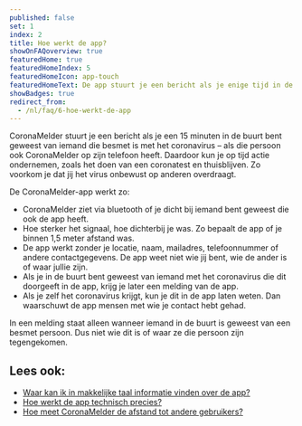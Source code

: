 ```yaml
---
published: false
set: 1
index: 2
title: Hoe werkt de app?
showOnFAQoverview: true
featuredHome: true
featuredHomeIndex: 5
featuredHomeIcon: app-touch
featuredHomeText: De app stuurt je een bericht als je enige tijd in de buurt bent geweest van iemand die besmet is met het coronavirus.
showBadges: true
redirect_from: 
  - /nl/faq/6-hoe-werkt-de-app
---
```

CoronaMelder stuurt je een bericht als je een 15 minuten in de buurt bent geweest van iemand die besmet is met het coronavirus – als die persoon ook CoronaMelder op zijn telefoon heeft. Daardoor kun je op tijd actie ondernemen, zoals het doen van een coronatest en thuisblijven. Zo voorkom je dat jij het virus onbewust op anderen overdraagt.

De CoronaMelder-app werkt zo:
 
- CoronaMelder ziet via bluetooth of je dicht bij iemand bent geweest die ook de app heeft.
- Hoe sterker het signaal, hoe dichterbij je was. Zo bepaalt de app of je binnen 1,5 meter afstand was.
- De app werkt zonder je locatie, naam, mailadres, telefoonnummer of andere contactgegevens. De app weet niet wie jij bent, wie de ander is of waar jullie zijn.
- Als je in de buurt bent geweest van iemand met het coronavirus die dit doorgeeft in de app, krijg je later een melding van de app.
- Als je zelf het coronavirus krijgt, kun je dit in de app laten weten. Dan waarschuwt de app mensen met wie je contact hebt gehad.

In een melding staat alleen wanneer iemand in de buurt is geweest van een besmet persoon. Dus niet wie dit is of waar ze die persoon zijn tegengekomen.


## Lees ook:
- <a href="/{{page.lang}}/faq/1-11-coronamelder-in-makkelijke-taal">Waar kan ik in makkelijke taal informatie vinden over de app?</a>
- <a href="/{{page.lang}}/faq/2-6-hoe-werkt-de-app-technisch-precies">Hoe werkt de app technisch precies?</a> 
- <a href="/{{page.lang}}/faq/2-1-hoe-meet-coronamelder-de-afstand">Hoe meet CoronaMelder de afstand tot andere gebruikers?</a> 

